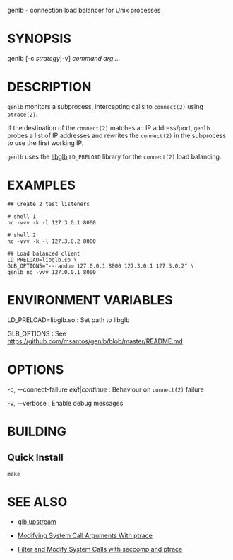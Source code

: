 genlb - connection load balancer for Unix processes

# SYNOPSIS

genlb [-c *strategy*|-v] *command* *arg* *...*

# DESCRIPTION

`genlb` monitors a subprocess, intercepting calls to `connect(2)` using
`ptrace(2)`.

If the destination of the `connect(2)` matches an IP address/port,
`genlb` probes a list of IP addresses and rewrites the `connect(2)`
in the subprocess to use the first working IP.

`genlb` uses the [libglb](https://github.com/msantos/genlb) `LD_PRELOAD`
library for the `connect(2)` load balancing.

# EXAMPLES

    ## Create 2 test listeners

    # shell 1
    nc -vvv -k -l 127.3.0.1 8000

    # shell 2
    nc -vvv -k -l 127.3.0.2 8000

    ## Load balanced client
    LD_PRELOAD=libglb.so \
    GLB_OPTIONS="--random 127.0.0.1:8000 127.3.0.1 127.3.0.2" \
    genlb nc -vvv 127.0.0.1 8000

# ENVIRONMENT VARIABLES

LD\_PRELOAD=libglb.so
: Set path to libglb

GLB\_OPTIONS
: See https://github.com/msantos/genlb/blob/master/README.md

# OPTIONS

-c, --connect-failure *exit*|*continue*
: Behaviour on `connect(2)` failure

-v, --verbose
:	Enable debug messages

# BUILDING

## Quick Install

    make

# SEE ALSO

* [glb upstream](https://github.com/codership/glb)

* [Modifying System Call Arguments With ptrace](http://www.alfonsobeato.net/c/modifying-system-call-arguments-with-ptrace/)

* [Filter and Modify System Calls with seccomp and ptrace](https://www.alfonsobeato.net/c/filter-and-modify-system-calls-with-seccomp-and-ptrace/)
